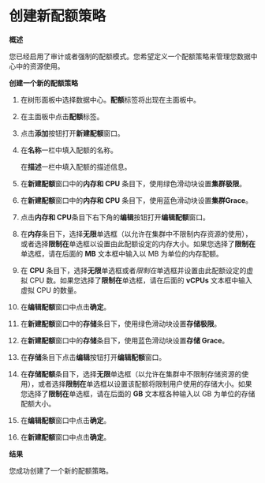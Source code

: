 # 创建新配额策略

**概述**

您已经启用了审计或者强制的配额模式。您希望定义一个配额策略来管理您数据中心中的资源使用。

**创建一个新的配额策略**

1. 在树形面板中选择数据中心。**配额**标签将出现在主面板中。

1. 在主面板中点击**配额**标签。

1. 点击**添加**按钮打开**新建配额**窗口。

1. 在**名称**一栏中填入配额的名称。

   在**描述**一栏中填入配额的描述信息。

1. 在**新建配额**窗口中的**内存和 CPU** 条目下，使用绿色滑动块设置**集群极限**。

1. 在**新建配额**窗口中的**内存和 CPU** 条目下，使用蓝色滑动块设置**集群Grace**。

1. 点击**内存和 CPU**条目下右下角的**编辑**按钮打开**编辑配额**窗口。

1. 在**内存**条目下，选择**无限**单选框（以允许在集群中不限制内存资源的使用），或者选择**限制在**单选框以设置由此配额设定的内存大小。如果您选择了**限制在**单选框，请在后面的
**MB** 文本框中输入以 MB 为单位的内存配额。

1. 在 **CPU**
条目下，选择**无限**单选框或者*限制在*单选框并设置由此配额设定的虚拟 CPU
数。如果您选择了**限制在**单选框，请在后面的 **vCPUs** 文本框中输入虚拟 CPU
的数量。

1. 在**编辑配额**窗口中点击**确定**。

1. 在**新建配额**窗口中的**存储**条目下，使用绿色滑动块设置**存储极限**。

1. 在**新建配额**窗口中的**存储**条目下，使用蓝色滑动块设置**存储 Grace**。

1. 在**存储**条目下点击**编辑**按钮打开**编辑配额**窗口。

1. 在**存储配额**条目下，选择**无限**单选框（以允许在集群中不限制存储资源的使用），或者选择**限制在**单选框以设置该配额将限制用户使用的存储大小。如果您选择了**限制在**单选框，请在后面的
**GB** 文本框各种输入以 GB 为单位的存储配额大小。

1. 在**编辑配额**窗口中点击**确定**。

1. 在**新建配额**窗口中点击**确定**。

**结果**

您成功创建了一个新的配额策略。

